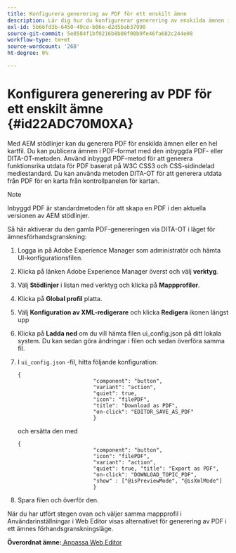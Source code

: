 ```yaml
---
title: Konfigurera generering av PDF för ett enskilt ämne
description: Lär dig hur du konfigurerar generering av enskilda ämnen i PDF
exl-id: 5b66fd3b-6450-49ce-b06e-d2d5bab37990
source-git-commit: 5e0584f1bf0216b8b00f00b9fe46fa682c244e08
workflow-type: tm+mt
source-wordcount: '268'
ht-degree: 0%

---
```


# Konfigurera generering av PDF för ett enskilt ämne {#id22ADC70M0XA}

Med AEM stödlinjer kan du generera PDF för enskilda ämnen eller en hel kartfil. Du kan publicera ämnen i PDF-format med den inbyggda PDF- eller DITA-OT-metoden. Använd inbyggd PDF-metod för att generera funktionsrika utdata för PDF baserat på W3C CSS3 och CSS-sidindelad mediestandard. Du kan använda metoden DITA-OT för att generera utdata från PDF för en karta från kontrollpanelen för kartan.

>[!NOTE]
>
> Inbyggd PDF är standardmetoden för att skapa en PDF i den aktuella versionen av AEM stödlinjer.

Så här aktiverar du den gamla PDF-genereringen via DITA-OT i läget för ämnesförhandsgranskning:

1. Logga in på Adobe Experience Manager som administratör och hämta UI-konfigurationsfilen.

1. Klicka på länken Adobe Experience Manager överst och välj **verktyg**.
1. Välj **Stödlinjer** i listan med verktyg och klicka på **Mappprofiler**.
1. Klicka på **Global profil** platta.
1. Välj **Konfiguration av XML-redigerare** och klicka **Redigera** ikonen längst upp
1. Klicka på **Ladda ned** om du vill hämta filen ui\_config.json på ditt lokala system. Du kan sedan göra ändringar i filen och sedan överföra samma fil.
1. I `ui_config.json` -fil, hitta följande konfiguration:

   ```
   {
                           "component": "button",
                           "variant": "action",
                           "quiet": true,
                           "icon": "filePDF",
                           "title": "Download as PDF",
                           "on-click": "EDITOR_SAVE_AS_PDF"
                           }
   ```

   och ersätta den med

   ```
   {
                           "component": "button",
                           "icon": "filePDF",
                           "variant": "action",
                           "quiet": true, "title": "Export as PDF",
                           "on-click": "DOWNLOAD_TOPIC_PDF",
                           "show" : ["@isPreviewMode", "@isXmlMode"]
                           }
   ```

1. Spara filen och överför den.

När du har utfört stegen ovan och väljer samma mappprofil i Användarinställningar i Web Editor visas alternativet för generering av PDF i ett ämnes förhandsgranskningsläge.

**Överordnat ämne:**[ Anpassa Web Editor](conf-web-editor.md)
